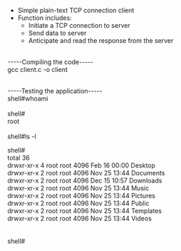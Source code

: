 - Simple plain-text TCP connection client
- Function includes:
  - Initiate a TCP connection to server
  - Send data to server
  - Anticipate and read the response from the server
<br>
-----Compiling the code-----<br>
gcc client.c -o client
<br><br>


-----Testing the application-----<br>
shell#whoami<br>
<br>
shell#<br>
root<br>
<br>
shell#ls -l

shell#<br>
total 36<br>
drwxr-xr-x 4 root root 4096 Feb 16 00:00 Desktop<br>
drwxr-xr-x 2 root root 4096 Nov 25 13:44 Documents<br>
drwxr-xr-x 2 root root 4096 Dec 15 10:57 Downloads<br>
drwxr-xr-x 2 root root 4096 Nov 25 13:44 Music<br>
drwxr-xr-x 2 root root 4096 Nov 25 13:44 Pictures<br>
drwxr-xr-x 2 root root 4096 Nov 25 13:44 Public<br>
drwxr-xr-x 2 root root 4096 Nov 25 13:44 Templates<br>
drwxr-xr-x 2 root root 4096 Nov 25 13:44 Videos<br>
<br><br>
shell#
